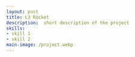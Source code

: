 ```yaml
---
layout: post
title: L3 Rocket
description:  short description of the project
skills: 
- skill 1
- skill 2
main-image: /project.webp 
---
```


